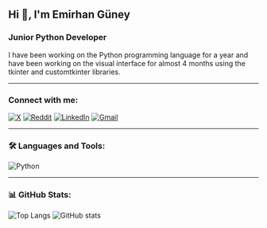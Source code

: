 ## Hi 👋, I'm Emirhan Güney

### Junior Python Developer

I have been working on the Python programming language for a year and have been working on the visual interface for almost 4 months using the tkinter and customtkinter libraries.

---

### Connect with me:
[![X](https://img.shields.io/badge/x-1DA1F2?style=for-the-badge&logo=twitter&logoColor=white)](https://x.com/nat_heo)
[![Reddit](https://img.shields.io/badge/Reddit-FF4500?style=for-the-badge&logo=reddit&logoColor=white)](https://www.reddit.com/user/Nat_Heo/)
[![LinkedIn](https://img.shields.io/badge/LinkedIn-0A66C2?style=for-the-badge&logo=linkedin&logoColor=white)](https://www.linkedin.com/in/emirhan-güney-aab253365/)
[![Gmail](https://img.shields.io/badge/Gmail-D14836?style=for-the-badge&logo=gmail&logoColor=white)](mailto:emirhanguney045@gmail.com)

---

### 🛠 Languages and Tools:
![Python](https://img.shields.io/badge/Python-3776AB?style=flat&logo=python&logoColor=white)

---

### 📊 GitHub Stats:
![Top Langs](https://github-readme-stats.vercel.app/api/top-langs/?username=nat-heo&layout=compact&langs_count=8&hide_border=true&theme=dark)
![GitHub stats](https://github-readme-stats.vercel.app/api?username=nat-heo&show_icons=true&hide_border=true&count_private=true&theme=dark)
